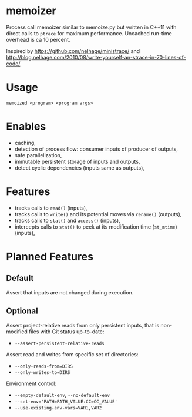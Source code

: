 memoizer
========

Process call memoizer similar to memoize.py but written in C++11 with direct
calls to `ptrace` for maximum performance. Uncached run-time overhead is ca
10 percent.

Inspired by https://github.com/nelhage/ministrace/ and
http://blog.nelhage.com/2010/08/write-yourself-an-strace-in-70-lines-of-code/

# Usage

```memoized <program> <program args>```

# Enables

- caching,
- detection of process flow: consumer inputs of producer of outputs,
- safe parallelization,
- immutable persistent storage of inputs and outputs,
- detect cyclic dependencies (inputs same as outputs),

# Features

- tracks calls to `read()` (inputs),
- tracks calls to `write()` and its potential moves via `rename()` (outputs),
- tracks calls to `stat()` and `access()` (inputs),
- intercepts calls to `stat()` to peek at its modification time (`st_mtime`) (inputs),

# Planned Features

## Default

Assert that inputs are not changed during execution.

## Optional

Assert project-relative reads from only persistent inputs, that is non-modified
files with Git status up-to-date:

- `--assert-persistent-relative-reads`

Assert read and writes from specific set of directories:

- `--only-reads-from=DIRS`
- `--only-writes-to=DIRS`

Environment control:

- `--empty-default-env`, `--no-default-env`
- `--set-env='PATH=PATH_VALUE:CC=CC_VALUE'`
- `--use-existing-env-vars=VAR1,VAR2`
